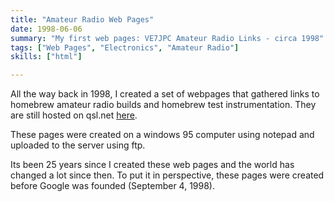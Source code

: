 ```yaml
---
title: "Amateur Radio Web Pages"
date: 1998-06-06
summary: "My first web pages: VE7JPC Amateur Radio Links - circa 1998"
tags: ["Web Pages", "Electronics", "Amateur Radio"]
skills: ["html"]

---
```


All the way back in 1998, I created a set of webpages that gathered links to homebrew amateur radio builds and homebrew test instrumentation. 
They are still hosted on qsl.net [here](https://www.qsl.net/ve7jpc/).

These pages were created on a windows 95 computer using notepad and uploaded to the server using ftp.

Its been 25 years since I created these web pages and the world has changed a lot since then.  To put it in perspective, these pages were created before Google was founded (September 4, 1998).  

